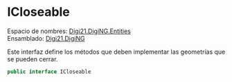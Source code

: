 # ICloseable

Espacio de nombres: [Digi21.DigiNG.Entities](./)  
Ensamblado: [Digi21.DigiNG](../)

Este interfaz define los métodos que deben implementar las geometrías que se pueden cerrar.

```csharp
public interface ICloseable
```


